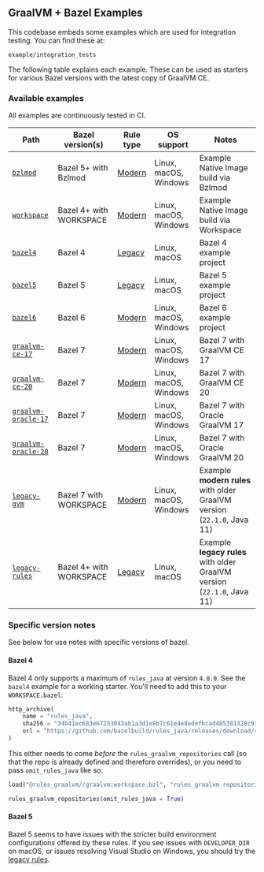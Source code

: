 ## GraalVM + Bazel Examples

This codebase embeds some examples which are used for integration testing. You can find these at:

```
example/integration_tests
```

The following table explains each example. These can be used as starters for various Bazel versions with the latest copy
of GraalVM CE.

### Available examples

All examples are continuously tested in CI.

| Path                      | Bazel version(s)        | Rule type   | OS support            | Notes                                                                   |
| ------------------------- | ----------------------- | ----------- | --------------------- | ----------------------------------------------------------------------- |
| [`bzlmod`][3]             | Bazel 5+ with Bzlmod    | [Modern][1] | Linux, macOS, Windows | Example Native Image build via Bzlmod                                   |
| [`workspace`][4]          | Bazel 4+ with WORKSPACE | [Modern][1] | Linux, macOS, Windows | Example Native Image build via Workspace                                |
| [`bazel4`][5]             | Bazel 4                 | [Legacy][2] | Linux, macOS          | Bazel 4 example project                                                 |
| [`bazel5`][6]             | Bazel 5                 | [Legacy][2] | Linux, macOS          | Bazel 5 example project                                                 |
| [`bazel6`][7]             | Bazel 6                 | [Modern][1] | Linux, macOS, Windows | Bazel 6 example project                                                 |
| [`graalvm-ce-17`][8]      | Bazel 7                 | [Modern][1] | Linux, macOS, Windows | Bazel 7 with GraalVM CE 17                                              |
| [`graalvm-ce-20`][9]      | Bazel 7                 | [Modern][1] | Linux, macOS, Windows | Bazel 7 with GraalVM CE 20                                              |
| [`graalvm-oracle-17`][10] | Bazel 7                 | [Modern][1] | Linux, macOS, Windows | Bazel 7 with Oracle GraalVM 17                                          |
| [`graalvm-oracle-20`][11] | Bazel 7                 | [Modern][1] | Linux, macOS, Windows | Bazel 7 with Oracle GraalVM 20                                          |
| [`legacy-gvm`][12]        | Bazel 7 with WORKSPACE  | [Modern][1] | Linux, macOS, Windows | Example **modern rules** with older GraalVM version (`22.1.0`, Java 11) |
| [`legacy-rules`][13]      | Bazel 4+ with WORKSPACE | [Legacy][2] | Linux, macOS          | Example **legacy rules** with older GraalVM version (`22.1.0`, Java 11) |

### Specific version notes

See below for use notes with specific versions of bazel.

#### Bazel 4

Bazel 4 only supports a maximum of `rules_java` at version `4.0.0`. See the `bazel4` example for a working starter. You'll need to add this to your `WORKSPACE.bazel`:

```python
http_archive(
    name = "rules_java",
    sha256 = "34b41ec683e67253043ab1a3d1e8b7c61e4e8edefbcad485381328c934d072fe",
    url = "https://github.com/bazelbuild/rules_java/releases/download/4.0.0/rules_java-4.0.0.tar.gz",
)
```

This either needs to come _before_ the `rules_graalvm_repositories` call (so that the repo is already defined and therefore overrides), or you need to pass `omit_rules_java` like so:

```python
load("@rules_graalvm//graalvm:workspace.bzl", "rules_graalvm_repositories")

rules_graalvm_repositories(omit_rules_java = True)
```

#### Bazel 5

Bazel 5 seems to have issues with the stricter build environment configurations offered by these rules. If you see issues with `DEVELOPER_DIR` on macOS, or issues resolving Visual Studio on Windows, you should try the [legacy rules](./legacy-bazel.md).

[1]: ./modern-bazel.md
[2]: ./legacy-bazel.md
[3]: https://github.com/sgammon/rules_graalvm/tree/main/example/integration_tests/bzlmod
[4]: https://github.com/sgammon/rules_graalvm/tree/main/example/integration_tests/workspace
[5]: https://github.com/sgammon/rules_graalvm/tree/main/example/integration_tests/bazel4
[6]: https://github.com/sgammon/rules_graalvm/tree/main/example/integration_tests/bazel5
[7]: https://github.com/sgammon/rules_graalvm/tree/main/example/integration_tests/bazel6
[8]: https://github.com/sgammon/rules_graalvm/tree/main/example/integration_tests/graalvm-ce-17
[9]: https://github.com/sgammon/rules_graalvm/tree/main/example/integration_tests/graalvm-ce-20
[10]: https://github.com/sgammon/rules_graalvm/tree/main/example/integration_tests/graalvm-oracle-17
[11]: https://github.com/sgammon/rules_graalvm/tree/main/example/integration_tests/graalvm-oracle-20
[12]: https://github.com/sgammon/rules_graalvm/tree/main/example/integration_tests/legacy-gvm
[13]: https://github.com/sgammon/rules_graalvm/tree/main/example/integration_tests/legacy-rules
